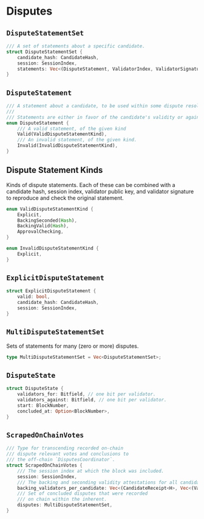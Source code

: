 # Disputes

## `DisputeStatementSet`

```rust
/// A set of statements about a specific candidate.
struct DisputeStatementSet {
    candidate_hash: CandidateHash,
    session: SessionIndex,
    statements: Vec<(DisputeStatement, ValidatorIndex, ValidatorSignature)>,
}
```

## `DisputeStatement`

```rust
/// A statement about a candidate, to be used within some dispute resolution process.
///
/// Statements are either in favor of the candidate's validity or against it.
enum DisputeStatement {
    /// A valid statement, of the given kind
    Valid(ValidDisputeStatementKind),
    /// An invalid statement, of the given kind.
    Invalid(InvalidDisputeStatementKind),
}

```

## Dispute Statement Kinds

Kinds of dispute statements. Each of these can be combined with a candidate hash, session index, validator public key,
and validator signature to reproduce and check the original statement.

```rust
enum ValidDisputeStatementKind {
    Explicit,
    BackingSeconded(Hash),
    BackingValid(Hash),
    ApprovalChecking,
}

enum InvalidDisputeStatementKind {
    Explicit,
}
```

## `ExplicitDisputeStatement`

```rust
struct ExplicitDisputeStatement {
    valid: bool,
    candidate_hash: CandidateHash,
    session: SessionIndex,
}
```

## `MultiDisputeStatementSet`

Sets of statements for many (zero or more) disputes.

```rust
type MultiDisputeStatementSet = Vec<DisputeStatementSet>;
```

## `DisputeState`

```rust
struct DisputeState {
    validators_for: Bitfield, // one bit per validator.
    validators_against: Bitfield, // one bit per validator.
    start: BlockNumber,
    concluded_at: Option<BlockNumber>,
}
```

## `ScrapedOnChainVotes`

```rust
/// Type for transcending recorded on-chain
/// dispute relevant votes and conclusions to
/// the off-chain `DisputesCoordinator`.
struct ScrapedOnChainVotes {
    /// The session index at which the block was included.
    session: SessionIndex,
    /// The backing and seconding validity attestations for all candidates, providing the full candidate receipt.
    backing_validators_per_candidate: Vec<(CandidateReceipt<H>, Vec<(ValidatorIndex, ValidityAttestation)>)>
    /// Set of concluded disputes that were recorded
    /// on chain within the inherent.
    disputes: MultiDisputeStatementSet,
}
```
